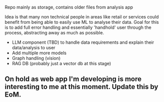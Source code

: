 Repo mainly as storage, contains older files from analysis app

Idea is that many non technical people in areas like retail or services could benefit from being able to easily use ML to analyse their data.
Goal for this is to add full error handling and essentially 'handhold' user through the process, abstracting away as much as possible.

- LLM component (TBD) to handle data requirements and explain their data/analysis to user
- Add multiple more models
- Graph handling (vision)
- RAG DB (probably just a vector db at this stage)

## On hold as web app I'm developing is more interesting to me at this moment. Update this by EoM.
